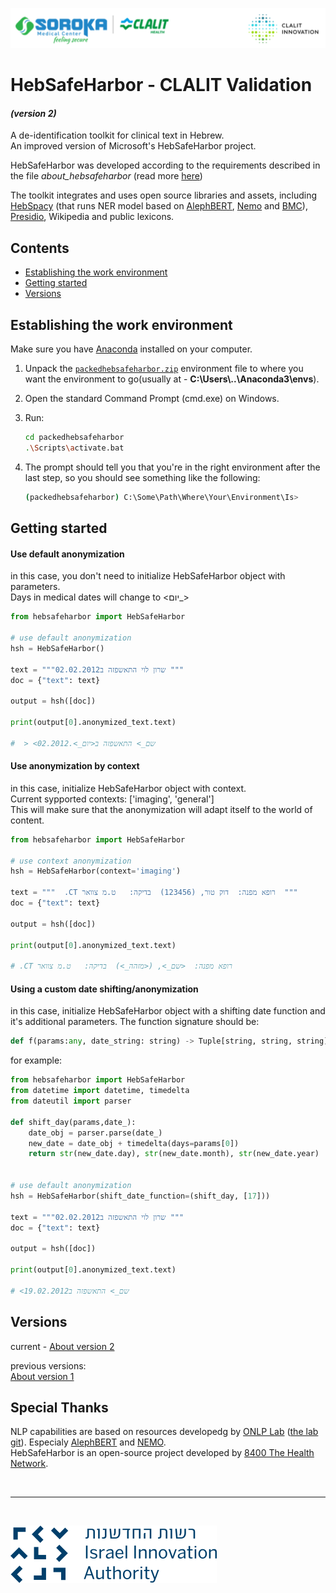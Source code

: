 ![alt text](./docs/images/header_logo.png)

# HebSafeHarbor - CLALIT Validation  
#### ***(version 2)***  
  
  
A de-identification toolkit for clinical text in Hebrew.  
An improved version of Microsoft's HebSafeHarbor project.


HebSafeHarbor was developed according to the requirements described in the file *about_hebsafeharbor* (read more [here](docs/about_hebsafeharbor.docx))

The toolkit integrates and uses open source libraries and assets, including [HebSpacy](https://github.com/8400TheHealthNetwork/HebSpacy) (that runs NER model based on [AlephBERT](https://arxiv.org/pdf/2104.04052.pdf), [Nemo](https://github.com/OnlpLab/NEMO-Corpus) and [BMC](https://www.cs.bgu.ac.il/~elhadad/nlpproj/naama/)), [Presidio](https://microsoft.github.io/presidio/), Wikipedia and public lexicons.


## Contents
 - [Establishing the work environment](#establishing-the-work-environment) 
 - [Getting started](#getting-started) 
 - [Versions](#versions)



## Establishing the work environment

Make sure you have [Anaconda](https://www.anaconda.com/download) installed on your computer.

1. Unpack the [`packedhebsafeharbor.zip`](https://drive.google.com/file/d/1MgS-4eo4_HP_wup58ud3JdA82sZ0bFCv/view?usp=sharing) environment file to where you want the environment to go(usually at - **C:\Users\\..\Anaconda3\envs**).
2. Open the standard Command Prompt (cmd.exe) on Windows.
3. Run:

    ``` sh
   cd packedhebsafeharbor
   .\Scripts\activate.bat
   ```

4. The prompt should tell you that you're in the right environment after the last step, so you should see something like the following:
    ``` sh
   (packedhebsafeharbor) C:\Some\Path\Where\Your\Environment\Is>
   ```


## Getting started

#### Use default anonymization
in this case, you don't need to initialize HebSafeHarbor object with parameters.  
Days in medical dates will change to  <יום_>  
```python
from hebsafeharbor import HebSafeHarbor

# use default anonymization
hsh = HebSafeHarbor()

text = """שרון לוי התאשפזה ב02.02.2012 """
doc = {"text": text}

output = hsh([doc])

print(output[0].anonymized_text.text)

#  > <שם_> התאשפזה ב<יום_>.02.2012
```  

#### Use anonymization by context
in this case, initialize HebSafeHarbor object with context.  
Current sypported contexts: ['imaging', 'general']  
This will make sure that the anonymization will adapt itself to the world of content.
```python
from hebsafeharbor import HebSafeHarbor

# use context anonymization
hsh = HebSafeHarbor(context='imaging')

text = """  .CT רופא מפנה:  דוק טור, (123456)  בדיקה:   ט.מ צוואר  """
doc = {"text": text}

output = hsh([doc])

print(output[0].anonymized_text.text)

# .CT רופא מפנה:  <שם_>, (<מזהה_>)  בדיקה:   ט.מ צוואר  
```

#### Using a custom date shifting/anonymization
in this case, initialize HebSafeHarbor object with a shifting date function and it's additional parameters.
The function signature should be:
```python
def f(params:any, date_string: string) -> Tuple[string, string, string]:
```  
for example:

```python
from hebsafeharbor import HebSafeHarbor
from datetime import datetime, timedelta
from dateutil import parser

def shift_day(params,date_):
    date_obj = parser.parse(date_)
    new_date = date_obj + timedelta(days=params[0])
    return str(new_date.day), str(new_date.month), str(new_date.year)
    

# use default anonymization
hsh = HebSafeHarbor(shift_date_function=(shift_day, [17]))

text = """שרון לוי התאשפזה ב02.02.2012 """
doc = {"text": text}

output = hsh([doc])

print(output[0].anonymized_text.text)

# <שם_> התאשפזה ב19.02.2012
```
## Versions  
current - [About version 2](docs/AboutVersion2.md)  

previous versions:  
[About version 1](docs/AboutVersion1.md)

## Special Thanks
NLP capabilities are based on resources developedg by [ONLP Lab](https://nlp.biu.ac.il/~rtsarfaty/onlp) ([the lab git](https://github.com/OnlpLab)).
Especialy [AlephBERT](https://github.com/OnlpLab/AlephBERT) and [NEMO](https://github.com/OnlpLab/NEMO).  
HebSafeHarbor is an open-source project developed by [8400 The Health Network](https://www.8400thn.org/).  

<br />  

-----

<br />
   
![alt text](./docs/images/Israel_Innovation_Authority.svg.png)